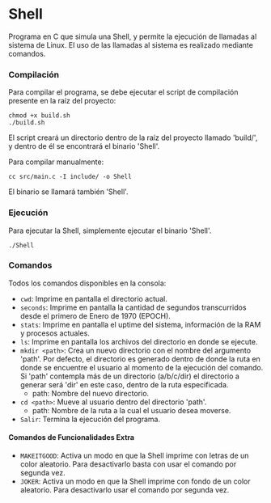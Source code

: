 Shell
===
Programa en C que simula una Shell, y permite la ejecución de llamadas al sistema de Linux. El uso de las llamadas
al sistema es realizado mediante comandos.

### Compilación
Para compilar el programa, se debe ejecutar el script de compilación presente en la raíz del proyecto:
```
chmod +x build.sh
./build.sh
```
El script creará un directorio dentro de la raíz del proyecto llamado 'build/', y dentro de él se encontrará el binario
'Shell'.

Para compilar manualmente:
```
cc src/main.c -I include/ -o Shell
```
El binario se llamará también 'Shell'.

### Ejecución
Para ejecutar la Shell, simplemente ejecutar el binario 'Shell'.

```
./Shell
```

### Comandos
Todos los comandos disponibles en la consola:
  * `cwd`: Imprime en pantalla el directorio actual.
  * `seconds`: Imprime en pantalla la cantidad de segundos transcurridos desde el primero de Enero de 1970 (EPOCH).
  * `stats`: Imprime en pantalla el uptime del sistema, información de la RAM y procesos actuales.
  * `ls`: Imprime en pantalla los archivos del directorio en donde se ejecute.
  * `mkdir <path>`: Crea un nuevo directorio con el nombre del argumento 'path'. Por defecto, el directorio es generado
  dentro de donde la ruta en donde se encuentre el usuario al momento de la ejecución del comando. Si 'path' contempla
  más de un directorio (a/b/c/dir) el directorio a generar será 'dir' en este caso, dentro de la ruta especificada.
    * path: Nombre del nuevo directorio.
  * `cd <path>`: Mueve al usuario dentro del directorio 'path'.
    * path: Nombre de la ruta a la cual el usuario desea moverse.
  * `Salir`: Termina la ejecución del programa.

#### Comandos de Funcionalidades Extra
  * `MAKEITGOOD`: Activa un modo en que la Shell imprime con letras de un color aleatorio. Para desactivarlo basta con 
  usar el comando por segunda vez.
  * `JOKER`: Activa un modo en que la Shell imprime con fondo de un color aleatorio. Para desactivarlo usar el comando
  por segunda vez.
